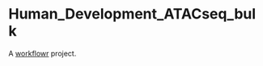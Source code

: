 # Human_Development_ATACseq_bulk

A [workflowr][] project.

[workflowr]: https://github.com/jdblischak/workflowr
